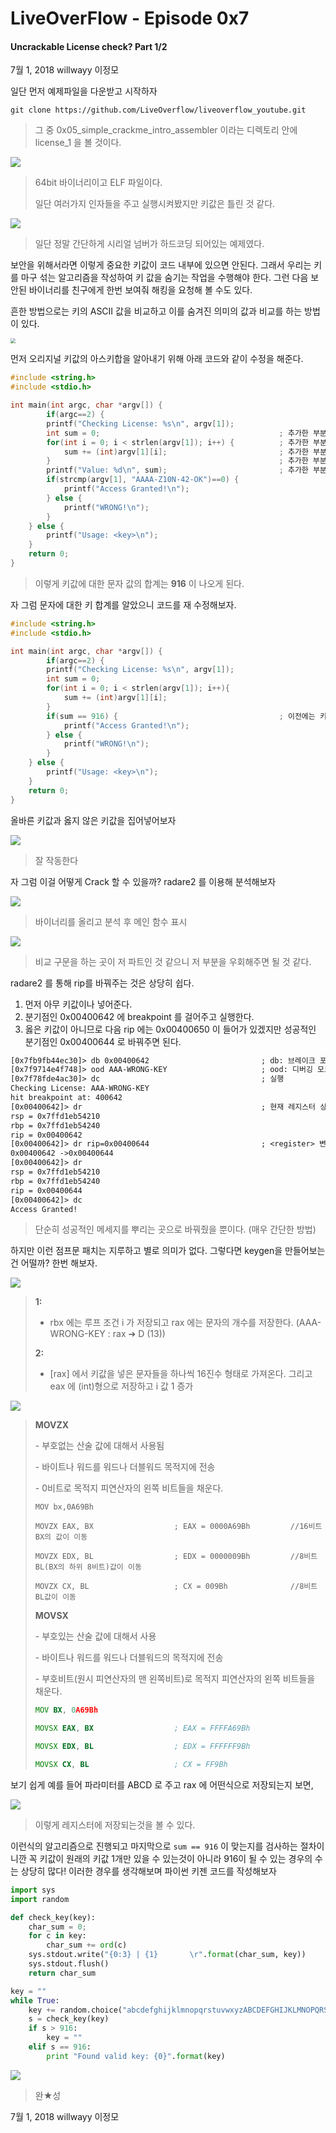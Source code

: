 # LiveOverFlow - Episode 0x7

#### Uncrackable License check? 	Part 1/2

7월 1, 2018 willwayy 이정모



일단 먼저 예제파일을 다운받고 시작하자

```
git clone https://github.com/LiveOverflow/liveoverflow_youtube.git
```

> 그 중 0x05_simple_crackme_intro_assembler 이라는 디렉토리 안에 license_1 을 볼 것이다.



<img src="https://user-images.githubusercontent.com/24206298/42133816-eab1fd16-7d6a-11e8-8c01-3f6f72bb8743.png" style="zoom:100%" />

> 64bit 바이너리이고 ELF 파일이다. 
>
> 일단 여러가지 인자들을 주고 실행시켜봤지만 키값은 틀린 것 같다.



<img src="https://user-images.githubusercontent.com/24206298/42133823-0ce62c5e-7d6b-11e8-8b0b-a570dc96bfe6.png" style="zoom:0%" />

> 일단 정말 간단하게 시리얼 넘버가 하드코딩 되어있는 예제였다.



보안을 위해서라면 이렇게 중요한 키값이 코드 내부에 있으면 안된다. 그래서 우리는 키를 마구 섞는 알고리즘을 작성하여 키 값을 숨기는 작업을 수행해야 한다. 그런 다음 보안된 바이너리를 친구에게 한번 보여줘 해킹을 요청해 볼 수도 있다.

흔한 방법으로는 키의 ASCII 값을 비교하고 이를 숨겨진 의미의 값과 비교를 하는 방법이 있다. 

<img src="https://user-images.githubusercontent.com/24206298/42133825-1a9c3122-7d6b-11e8-872e-3a4f000f6b98.png" style="zoom:50%"/>



먼저 오리지널 키값의 아스키합을 알아내기 위해 아래 코드와 같이 수정을 해준다.

```c
#include <string.h>
#include <stdio.h>

int main(int argc, char *argv[]) {
        if(argc==2) {
		printf("Checking License: %s\n", argv[1]);
		int sum = 0;										; 추가한 부분
		for(int i = 0; i < strlen(argv[1]); i++) {			; 추가한 부분
			sum += (int)argv[1][i];							; 추가한 부분
		}													; 추가한 부분
		printf("Value: %d\n", sum);							; 추가한 부분
		if(strcmp(argv[1], "AAAA-Z10N-42-OK")==0) {
			printf("Access Granted!\n");
		} else {
			printf("WRONG!\n");
		}
	} else {
		printf("Usage: <key>\n");
	}
	return 0;
}
```

> 이렇게 키값에 대한 문자 값의 합계는 **916** 이 나오게 된다.



자 그럼 문자에 대한 키 합계를 알았으니 코드를 재 수정해보자.

```c
#include <string.h>
#include <stdio.h>

int main(int argc, char *argv[]) {
        if(argc==2) {
        printf("Checking License: %s\n", argv[1]);
        int sum = 0;
        for(int i = 0; i < strlen(argv[1]); i++){
            sum += (int)argv[1][i];
        }
        if(sum == 916) {									; 이전에는 키값이 하드코딩되어 있었다.
            printf("Access Granted!\n");
        } else {
            printf("WRONG!\n");
        }
    } else {
        printf("Usage: <key>\n");
    }
    return 0;
}
```



올바른 키값과 옳지 않은 키값을 집어넣어보자

<img src="https://user-images.githubusercontent.com/24206298/42133829-30d9e4ac-7d6b-11e8-9929-592bfa5f2461.png" style="zoom:0%" />

> 잘 작동한다



자 그럼 이걸 어떻게 Crack 할 수 있을까? radare2 를 이용해 분석해보자

<img src="https://user-images.githubusercontent.com/24206298/42133837-49a4b264-7d6b-11e8-8565-1441afa9a335.png" style="zoom:0%" />

> 바이너리를 올리고 분석 후 메인 함수 표시



<img src="https://user-images.githubusercontent.com/24206298/42133838-49ce57a4-7d6b-11e8-910d-2b954b3ec2bb.png" style="zoom:00%" />

> 비교 구문을 하는 곳이 저 파트인 것 같으니 저 부분을 우회해주면 될 것 같다.



radare2 를 통해 rip를 바꿔주는 것은 상당히 쉽다.

1. 먼저 아무 키값이나 넣어준다.
2. 분기점인 0x00400642 에 breakpoint 를 걸어주고 실행한다.
3. 옳은 키값이 아니므로 다음 rip 에는 0x00400650 이 들어가 있겠지만 성공적인 분기점인 0x00400644 로 바꿔주면 된다.

```tex
[0x7fb9fb44ec30]> db 0x00400642							; db: 브레이크 포인트
[0x7f9714e4f748]> ood AAA-WRONG-KEY						; ood: 디버깅 모드 
[0x7f78fde4ac30]> dc									; 실행
Checking License: AAA-WRONG-KEY
hit breakpoint at: 400642
[0x00400642]> dr										; 현재 레지스터 상태보기
rsp = 0x7ffd1eb54210
rbp = 0x7ffd1eb54240
rip = 0x00400642
[0x00400642]> dr rip=0x00400644							; <register> 변경
0x00400642 ->0x00400644
[0x00400642]> dr
rsp = 0x7ffd1eb54210
rbp = 0x7ffd1eb54240
rip = 0x00400644
[0x00400642]> dc
Access Granted!
```

> 단순히 성공적인 메세지를 뿌리는 곳으로 바꿔줬을 뿐이다. (매우 간단한 방법)



하지만 이런 점프문 패치는 지루하고 별로 의미가 없다. 그렇다면 keygen을 만들어보는건 어떨까? 한번 해보자.

<img src="https://user-images.githubusercontent.com/24206298/42133833-48fb3400-7d6b-11e8-912d-a4da19fbcea1.png" style="zoom:100%" />

> **1:**
>
> - rbx 에는 루프 조건 i 가 저장되고 rax 에는 문자의 개수를 저장한다. (AAA-WRONG-KEY : rax ➔ D (13))
>
> **2:**
>
> - [rax] 에서 키값을 넣은 문자들을 하나씩 16진수 형태로 가져온다. 그리고 eax 에 (int)형으로 저장하고 i 값 1 증가



<img src="https://user-images.githubusercontent.com/24206298/42133835-4950a034-7d6b-11e8-87e2-a59ea335e756.png" style="zoom:0%" />

> **MOVZX**
>
> \- 부호없는 산술 값에 대해서 사용됨
>
> \- 바이트나 워드를 워드나 더블워드 목적지에 전송
>
> \- 0비트로 목적지 피연산자의 왼쪽 비트들을 채운다.
>
> ```assembly
> MOV bx,0A69Bh
> 
> MOVZX EAX, BX                  ; EAX = 0000A69Bh         //16비트 BX의 값이 이동
> 
> MOVZX EDX, BL                  ; EDX = 0000009Bh         //8비트 BL(BX의 하위 8비트)값이 이동
> 
> MOVZX CX, BL                   ; CX = 009Bh              //8비트 BL값이 이동
> ```
>
> **MOVSX**
>
> \- 부호있는 산술 값에 대해서 사용
>
> \- 바이트나 워드를 워드나 더블워드의 목적지에 전송
>
> \- 부호비트(원시 피연산자의 맨 왼쪽비트)로 목적지 피연산자의 왼쪽 비트들을 채운다.
>
> ```asm
> MOV BX, 0A69Bh
> 
> MOVSX EAX, BX                  ; EAX = FFFFA69Bh
> 
> MOVSX EDX, BL                  ; EDX = FFFFFF9Bh
> 
> MOVSX CX, BL                   ; CX = FF9Bh
> ```
>
> 



보기 쉽게 예를 들어 파라미터를 ABCD 로 주고 rax 에 어떤식으로 저장되는지 보면,

<img src="https://user-images.githubusercontent.com/24206298/42133836-497ae8e4-7d6b-11e8-922d-0b3bb698b165.png" style="zoom:00%" />

> 이렇게 레지스터에 저장되는것을 볼 수 있다.



이런식의 알고리즘으로 진행되고 마지막으로 `sum == 916` 이 맞는지를 검사하는 절차이니깐 꼭 키값이 원래의 키값 1개만 있을 수 있는것이 아니라 916이 될 수 있는 경우의 수는 상당히 많다! 이러한 경우를 생각해보며 파이썬 키젠 코드를 작성해보자



```python
import sys
import random

def check_key(key):
	char_sum = 0;
	for c in key:
		char_sum += ord(c)
	sys.stdout.write("{0:3} | {1}		\r".format(char_sum, key))
	sys.stdout.flush()
	return char_sum

key = ""
while True:
	key += random.choice("abcdefghijklmnopqrstuvwxyzABCDEFGHIJKLMNOPQRSTUVWXYZ1234567890_")
	s = check_key(key)
	if s > 916:
		key = ""
	elif s == 916:
		print "Found valid key: {0}".format(key)
```

> 





<img src="https://user-images.githubusercontent.com/24206298/42133834-49272100-7d6b-11e8-969f-6c5d657c04b6.png" style="zoom:0%" />

> 완★성



7월 1, 2018 willwayy 이정모